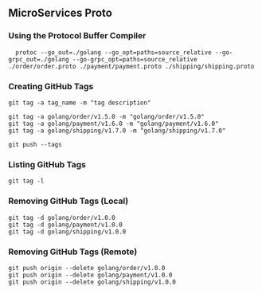 ## MicroServices Proto

### Using the Protocol Buffer Compiler

```
  protoc --go_out=./golang --go_opt=paths=source_relative --go-grpc_out=./golang --go-grpc_opt=paths=source_relative ./order/order.proto ./payment/payment.proto ./shipping/shipping.proto
  ```

### Creating GitHub Tags
```
git tag -a tag_name -m "tag description"

git tag -a golang/order/v1.5.0 -m "golang/order/v1.5.0"
git tag -a golang/payment/v1.6.0 -m "golang/payment/v1.6.0"
git tag -a golang/shipping/v1.7.0 -m "golang/shipping/v1.7.0"

git push --tags
```

### Listing GitHub Tags
```
git tag -l
```

### Removing GitHub Tags (Local)
```
git tag -d golang/order/v1.0.0
git tag -d golang/payment/v1.0.0
git tag -d golang/shipping/v1.0.0
```

### Removing GitHub Tags (Remote)
```
git push origin --delete golang/order/v1.0.0
git push origin --delete golang/payment/v1.0.0
git push origin --delete golang/shipping/v1.0.0
```